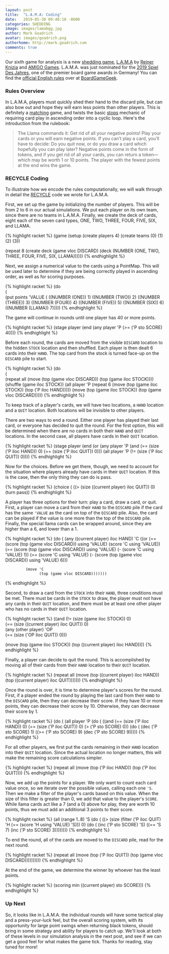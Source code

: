 ```yaml
---
layout: post
title:  "L.A.M.A: Coding"
date:   2019-05-30 09:40:18 -0600
categories: SHEDDING
image: images/lamabgg.jpg
author: Mark Goadrich
avatar: images/goadrich.png
authorhome: http://mark.goadrich.com
comments: true
---
```


Our sixth game for analysis is a new [shedding game](https://www.pagat.com/class/shed.html), 
[L.A.M.A](https://boardgamegeek.com/boardgame/266083/lama) by
[Reiner Knizia](https://en.wikipedia.org/wiki/Reiner_Knizia) and 
[AMIGO Games](https://www.amigo.games/).  L.A.M.A. was just nominated for the 
[2019 Spiel Des Jahres](https://www.spiel-des-jahres.com/de/hier-sind-die-nominierten-2019), 
one of the premier board game awards in Germany!
You can find the [official English rules](https://boardgamegeek.com/filepage/180052/lama-official-rules)
over at [BoardGameGeek](https://boardgamegeek.com).

### Rules Overview

In L.A.M.A, players must quickly shed
their hand to the discard pile, but can also bow out and hope they will 
earn less points than other players. 
This is definitely a [matching](https://www.pagat.com/class/match.html) game, 
and twists the basic [stops](https://www.pagat.com/stops/) mechanic of requiring 
card play in ascending order into a cyclic loop.
Here's the introduction from the rulebook:

>The Llama commands it: Get rid of all your negative points! Play your cards or
you will earn negative points. If you can’t play a card, you’ll have to decide:
Do you quit now, or do you draw a card which hopefully you can play later?
Negative points come in the form of tokens, and if you get rid of all your
cards, you can return a token—which may be worth 1 or 10 points. The player
with the fewest points at the end wins the game.

### RECYCLE Coding

To illustrate how we encode the rules computationally, we will
walk through in detail the [RECYCLE](https://cardstock.readthedocs.io/en/latest/recycle/index.html) 
code we wrote for L.A.M.A. 

First, we set up the game by initializing the number of players. This will be from 2 to 6 in our actual
simulations. We put each player on its own team, since there are no teams in L.A.M.A. Finally,
we create the deck of cards, eight each of the seven card types, ONE, TWO, THREE, FOUR, 
FIVE, SIX, and LLAMA.

{% highlight racket %}
(game
 (setup
  (create players 4)
  (create teams (0) (1) (2) (3))
  
  (repeat 8 (create deck (game vloc DISCARD) 
     (deck (NUMBER (ONE, TWO, THREE, FOUR, FIVE, SIX, LLAMA))))))
{% endhighlight %}

Next, we assign a numerical value to the cards using a PointMap. This will be used later to determine if they
are being correctly played in ascending order, as well as for scoring purposes.

{% highlight racket %}
 (do    
     (   
      (put points 'VALUE
           (
            ((NUMBER (ONE)) 1)
            ((NUMBER (TWO)) 2)
            ((NUMBER (THREE)) 3)
            ((NUMBER (FOUR)) 4)
            ((NUMBER (FIVE)) 5)
            ((NUMBER (SIX)) 6)
            ((NUMBER (LLAMA)) 7)))))
{% endhighlight %}

The game will continue in rounds until one player has 40 or more points.

{% highlight racket %}
 (stage player 
        (end 
         (any player 'P
              (>= ('P sto SCORE) 40))) 
{% endhighlight %}

Before each round, the cards are moved from the visible `DISCARD` location to 
the hidden `STOCK` location and then shuffled. Each player is then dealt 6 
cards into their `HAND`. The top card from the stock is turned face-up on the 
`DISCARD` pile to start.

{% highlight racket %}
  (do    
     (            
      (repeat all
              (move (top (game vloc DISCARD))
                    (top (game iloc STOCK))))
      (shuffle (game iloc STOCK))
      (all player 'P
           (repeat 6
                   (move (top (game iloc STOCK))
                         (top ('P iloc HAND)))))
      (move (top (game iloc STOCK))
            (top (game vloc DISCARD)))))
{% endhighlight %}

To keep track of a player's cards, we will have two locations, a `HAND` location and 
a `QUIT` location. Both locations will be invisible to other players.

There are two ways to end a round. Either one player has played their last card, or 
everyone has decided to quit the round. For the first option, this will
be determined when there are no cards in both their `HAND`
and `QUIT` locations. In the second case, all players have cards in their `QUIT` location.

{% highlight racket %}
 (stage player
        (end (or (any player 'P
                      (and (== (size ('P iloc HAND)) 0)
                           (== (size ('P iloc QUIT)) 0)))
                 (all player 'P
                      (!= (size ('P iloc QUIT)) 0))))
{% endhighlight %}

Now for the choices. Before we get there, though, we need to account for 
the situation where players already have cards
in their `QUIT` location. If this is the case, then the only thing they can do is pass.

{% highlight racket %}
(choice
 (
  ((> (size ((current player) iloc QUIT)) 0)
   (turn pass))
{% endhighlight %}

A player has three options for their turn: play a card, draw a card, or quit. First,
a player can move a card from their `HAND` to the `DISCARD` pile 
if the card has the same `'VALUE` as the 
card on top of the `DISCARD` pile. Also, the card can be played if the value is one more
than the top of the `DISCARD` pile. Finally, the special llama cards can be wrapped around,
since they are higher than a 6, and lower than a 1.

{% highlight racket %}
  (do
      (
       (any ((current player) iloc HAND) 'C
            ((or (== (score (top (game vloc DISCARD)) using 'VALUE) 
                    (score 'C using 'VALUE))
                (== (score (top (game vloc DISCARD)) using 'VALUE) 
                    (- (score 'C using 'VALUE) 1))
                (== (score 'C using 'VALUE) 
                    (- (score (top (game vloc DISCARD)) using 'VALUE) 6)))
             
             (move 'C 
                   (top (game vloc DISCARD)))))))
{% endhighlight %}

Second, to draw a card from the `STOCK` into their `HAND`, three conditions must be met.
There must be cards in the `STOCK` to draw, the player must not have any cards in
their `QUIT` location, and there must be at least one other player who has no 
cards in their `QUIT` location.

{% highlight racket %}
  ((and (!= (size (game iloc STOCK)) 0)  
        (== (size ((current player) iloc QUIT)) 0)  
        (any (other player) 'OP  
             (== (size ('OP iloc QUIT)) 0)))
                         
   (move (top (game iloc STOCK))
         (top ((current player) iloc HAND))))
{% endhighlight %}

Finally, a player can decide to quit the round. This is accomplished by moving all
of their cards from their `HAND` location to their `QUIT` location.

{% highlight racket %}
  (repeat all
          (move (top ((current player) iloc HAND))
                (top ((current player) iloc QUIT)))))))
{% endhighlight %}

Once the round is over, it is time to determine player's scores for the round.
First, if a player ended the round by playing the last card from their `HAND` to the
`DISCARD` pile, then they can decrease their score. If they have 10 or more points, they 
can decrease their score by 10. Otherwise, they can decrease their score by 1.

{% highlight racket %}
 (do 
     (
      (all player 'P
           (do
               (
                ((and (== (size ('P iloc HAND)) 0)
                      (== (size ('P iloc QUIT)) 0)
                      (> ('P sto SCORE) 0))
                 (do
                     (
                      (dec ('P sto SCORE) 1)
                      ((>= ('P sto SCORE) 9)
                       (dec ('P sto SCORE) 9)))))
{% endhighlight %}

For all other players, we first put the cards remaining in their `HAND` location into 
their `QUIT` location. Since the actual location no longer matters, this will
make the remaining score calculations simpler.

{% highlight racket %}
(repeat all
        (move (top ('P iloc HAND))
              (top ('P iloc QUIT))))
{% endhighlight %}

Now, we add up the points for a player. We only want to count each card value once, 
so we iterate over the possible values, calling each one `'S`. Then we make a filter
of the player's cards based on this value. When the size of this filter is
greater than 0, we add that value to the player's `SCORE`. While llama cards act like a
7 (and a 0) above for play, they are worth 10 points, thus we must add an additional 3 points to
their score.

{% highlight racket %}
(all (range 1..8) 'S
     (do 
         (
          ((> (size (filter ('P iloc QUIT) 'H (== (score 'H using 'VALUE) 'S))) 0)
           (do
               (
                (inc ('P sto SCORE) 'S)
                ((== 'S 7)
                 (inc ('P sto SCORE) 3))))))))
{% endhighlight %}

To end the round, all of the cards are moved to the `DISCARD` pile, read for the next round.

{% highlight racket %}
                (repeat all
                        (move (top ('P iloc QUIT))
                              (top (game vloc DISCARD))))))))))
{% endhighlight %}

At the end of the game, we determine the winner by whoever has the least points.

{% highlight racket %}
 (scoring min ((current player) sto SCORE)))
{% endhighlight %}
 
### Up Next

So, it looks like in L.A.M.A. the individual rounds will have some tactical play and a 
press-your-luck feel, but the overall scoring system, with its opportunity for large point swings
when returning black tokens, should bring in some strategy and ability for players to catch
up. We'll look at both of these levels in our simulation analysis in the next post, and see if 
we can get a good feel for what makes the game tick. Thanks for reading, stay tuned for more!